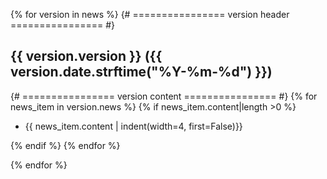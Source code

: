 {% for version in news %}
{# ================ version header ================ #}

## {{ version.version }} ({{ version.date.strftime("%Y-%m-%d") }})

{# ================ version content ================ #}
{% for news_item in version.news %}
{% if news_item.content|length >0 %}
- {{ news_item.content | indent(width=4, first=False)}}

{% endif %}
{% endfor %}

{% endfor %}
